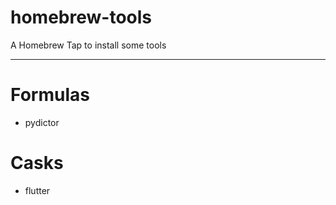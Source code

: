 # homebrew-tools
A Homebrew Tap to install some tools

---

Formulas
===

- pydictor


Casks
===

- flutter


